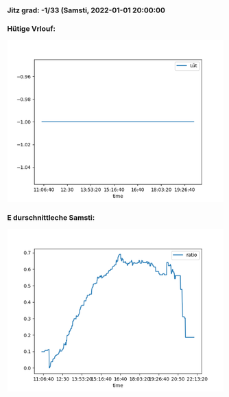 ### Jitz grad: -1/33 (Samsti, 2022-01-01 20:00:00

### Hütige Vrlouf:
![Graph](Today.png)

### E durschnittleche Samsti:
![Graph](Samsti.png)